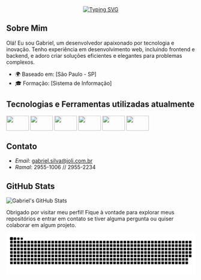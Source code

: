 <div align="center">
  <a href="https://git.io/typing-svg"><img src="https://readme-typing-svg.demolab.com?font=Roboto&weight=800&size=30&pause=1000&color=F8BE13&center=true&vCenter=true&width=435&lines=%E2%86%AA+Gabriel+Silva+%E2%86%A9++;%E2%98%9E+Desenvolvedor++-+Joli+%E2%98%9C" alt="Typing SVG" /></a>
</div>



## Sobre Mim

Olá! Eu sou Gabriel, um desenvolvedor  apaixonado por tecnologia e inovação. Tenho experiência em desenvolvimento web, incluindo frontend e backend, e adoro criar soluções eficientes e elegantes para problemas complexos.

- 🌍 Baseado em: [São Paulo - SP]
- 🎓 Formação: [Sistema de Informação]

## Tecnologias e Ferramentas utilizadas atualmente


<div style="display: inline_block">
  <img align="center" height="40" width="60" src="https://cdn.jsdelivr.net/gh/devicons/devicon@latest/icons/html5/html5-original-wordmark.svg" />
  <img align="center" height="40" width="60" src="https://cdn.jsdelivr.net/gh/devicons/devicon@latest/icons/css3/css3-original-wordmark.svg" />
  <img align="center" height="40" width="60" src="https://cdn.jsdelivr.net/gh/devicons/devicon@latest/icons/javascript/javascript-original.svg" />
  <img align="center" height="40" width="60" src="https://cdn.jsdelivr.net/gh/devicons/devicon@latest/icons/react/react-original-wordmark.svg" />
  <img  align="center" height="40" width="60" src="https://cdn.jsdelivr.net/gh/devicons/devicon@latest/icons/mysql/mysql-original-wordmark.svg" />
  <img  align="center" height="40" width="60" src="https://cdn.jsdelivr.net/gh/devicons/devicon@latest/icons/python/python-original-wordmark.svg" />







</div>



## Contato

- *Email*: [gabriel.silva@joli.com.br](mailto:gabriel.silva@joli.com.br)
- *Ramal*: 2955-1006 // 2955-2234

## GitHub Stats

![Gabriel's GitHub Stats](https://github-readme-stats.vercel.app/api?username=SeuUsuario&show_icons=true&theme=radical)

Obrigado por visitar meu perfil! Fique à vontade para explorar meus repositórios e entrar em contato se tiver alguma pergunta ou quiser colaborar em algum projeto.


<picture align="center">
  <source media="(prefers-color-scheme: dark)" srcset="https://raw.githubusercontent.com/mari4souza/mari4souza/output/github-contribution-grid-snake-dark.svg">
  <source media="(prefers-color-scheme: light)" srcset="https://raw.githubusercontent.com/mari4souza/mari4souza/output/github-contribution-grid-snake-dark.svg">
  <img align="center" alt="github contribution grid snake animation" src="https://raw.githubusercontent.com/mari4souza/mari4souza/output/github-contribution-grid-snake.svg">
</picture>


<!---
JoliDevGabriel/JoliDevGabriel is a ✨ special ✨ repository because its `README.md` (this file) appears on your GitHub profile.
You can click the Preview link to take a look at your changes.
--->
